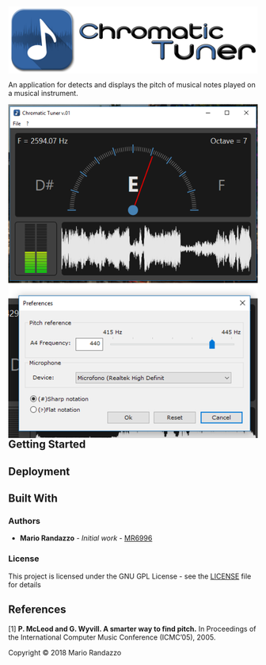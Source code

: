 <img align="center" src="_media/chtuner_logo.png">

An application for detects and displays the pitch of musical notes played on a musical instrument.

<img align="left" src="_media/screen_01.png">
<img align="left" src="_media/screen_02.png">


## Getting Started

## Deployment

## Built With

### Authors

* **Mario Randazzo** - *Initial work* - [MR6996](https://github.com/MR6996)

### License

This project is licensed under the GNU GPL License - see the [LICENSE](LICENSE) file for details

## References
[1] **P. McLeod and G. Wyvill. A smarter way to find pitch.** In Proceedings of the International Computer Music Conference (ICMC’05), 2005.

Copyright © 2018 Mario Randazzo
